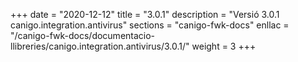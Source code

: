 +++
date        = "2020-12-12"
title       = "3.0.1"
description = "Versió 3.0.1 canigo.integration.antivirus"
sections    = "canigo-fwk-docs"
enllac		= "/canigo-fwk-docs/documentacio-llibreries/canigo.integration.antivirus/3.0.1/"
weight		= 3
+++

